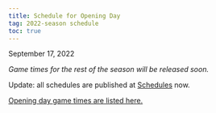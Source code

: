 ```yaml
---
title: Schedule for Opening Day
tag: 2022-season schedule
toc: true
---
```


September 17, 2022

_Game times for the rest of the season will be released soon._

Update: all schedules are published at [Schedules](/schedules/) now.

[Opening day game times are listed here.](/schedules/2022/2022-09-17.html)
